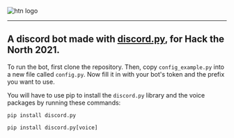 ![htn logo](https://cdn.discordapp.com/attachments/811737713098489876/889071263505612830/152ce413-2c82-44d6-bade-e838faeb39cf.png "htn logo")

---

## A discord bot made with [discord.py](https://discordpy.readthedocs.io/en/stable/index.html), for Hack the North 2021.

To run the bot, first clone the repository. Then, copy `config_example.py` into a new file called `config.py`. Now fill it in with your bot's token and the prefix you want to use.

You will have to use pip to install the `discord.py` library and the voice packages by running these commands:

`pip install discord.py`

`pip install discord.py[voice]`
